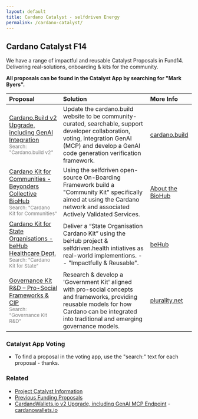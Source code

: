 ```yaml
---
layout: default
title: Cardano Catalyst - selfdriven Energy
permalink: /cardano-catalyst/
---
```


## Cardano Catalyst F14

We have a range of impactful and reusable Catalyst Proposals in Fund14. Delivering real-solutions, onboarding & kits for the community.

**All proposals can be found in the Catalyst App by searching for "Mark Byers".**

| Proposal | Solution | More Info |
|:----------|:----------|:-------|
|[Cardano.Build v2 Upgrade, including GenAI Integration](https://projectcatalyst.io/funds/14/cardano-open-ecosystem/cardanobuild-v2-upgrade-including-genai-integration)<br><small><span style="color:gray">Search: "Cardano.build v2"</span></small>|Update the cardano.build website to be community-curated, searchable, support developer collaboration, voting, integration GenAI (MCP) and develop a GenAI code generation verification framework.|[cardano.build](https://cardano.build)
|[Cardano Kit for Communities - Beyonders Collective BioHub](https://projectcatalyst.io/funds/14/cardano-use-cases-concepts/cardano-kit-for-communities-beyonders-collective-biohub)<br><small><span style="color:gray">Search: "Cardano Kit for Communities"</span></small>|Using the selfdriven open-source On-Boarding Framework build a "Community Kit" specifically aimed at using the Cardano network and associated Actively Validated Services.|[About the BioHub](https://github.com/selfdriven-foundation/onboarding/tree/main/use-cases/beyonders-collective-biohub-mallorca)|
|[Cardano Kit for State Organisations - beHub Healthcare Dept.](https://projectcatalyst.io/funds/14/cardano-use-cases-partners-and-products/cardano-kit-for-state-organisations-behub-healthcare-dept)<br><small><span style="color:gray">Search: "Cardano Kit for State"</span></small>|Deliver a “State Organisation Cardano Kit” using the beHub project & selfdriven.health intiatives as real-world implementions. -- "Impactfully & Reusable".|[beHub](https://behub.com.au)|
|[Governance Kit R&D – Pro-Social Frameworks & CIP](https://projectcatalyst.io/funds/14/cardano-use-cases-concepts/governance-kit-randd-pro-social-frameworks-or-cip)<br><small><span style="color:gray">Search: "Governance Kit R&D"</span></small>|Research & develop a 'Government Kit' aligned with pro-social concepts and frameworks, providing reusable models for how Cardano can be integrated into traditional and emerging governance models.|[plurality.net](https://www.plurality.net)|

### Catalyst App Voting
- To find a proposal in the voting app, use the "search:" text for each proposal - thanks.

### Related
- [Project Catalyst Information](https://projectcatalyst.io)
- [Previous Funding Proposals](https://selfdriven.fyi/energy)
- [CardanoWallets.io v2 Upgrade, including GenAI MCP Endpoint](https://projectcatalyst.io/funds/14/cardano-open-ecosystem/cardanowalletsio-v2-upgrade-including-genai-mcp-endpoint) - [cardanowallets.io](https://cardanowallets.io)